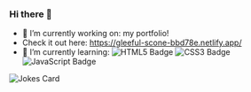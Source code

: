 <!--
**MartinP3/MartinP3** is a ✨ _special_ ✨ repository because its `README.md` (this file) appears on your GitHub profile.

Here are some ideas to get you started:

- 👯 I’m looking to collaborate on nothing atm
- 🤔 I’m looking for help with javascript ig?
- 💬 Ask me about ...
- 📫 How to reach me: ...
- 😄 Pronouns: ...
- ⚡ Fun fact: ...
-->
### Hi there 👋

- 🔭 I’m currently working on: my portfolio!
- Check it out here: https://gleeful-scone-bbd78e.netlify.app/
- 🌱 I’m currently learning:
![HTML5 Badge](https://img.shields.io/badge/HTML5-E34F26?logo=html5&logoColor=fff&style=flat) ![CSS3 Badge](https://img.shields.io/badge/CSS3-1572B6?logo=css3&logoColor=fff&style=flat) ![JavaScript Badge](https://img.shields.io/badge/JavaScript-F7DF1E?logo=javascript&logoColor=000&style=flat)

<img src="https://readme-jokes.vercel.app/api?hideBorder" alt="Jokes Card" />
